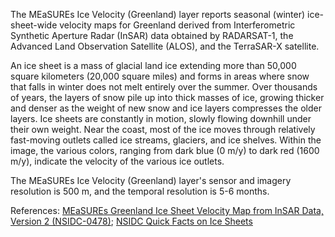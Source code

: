 The MEaSUREs Ice Velocity (Greenland) layer reports seasonal (winter) ice-sheet-wide velocity maps for Greenland derived from Interferometric Synthetic Aperture Radar (InSAR) data obtained by RADARSAT-1, the Advanced Land Observation Satellite (ALOS), and the TerraSAR-X satellite.

An ice sheet is a mass of glacial land ice extending more than 50,000 square kilometers (20,000 square miles) and forms in areas where snow that falls in winter does not melt entirely over the summer. Over thousands of years, the layers of snow pile up into thick masses of ice, growing thicker and denser as the weight of new snow and ice layers compresses the older layers. Ice sheets are constantly in motion, slowly flowing downhill under their own weight. Near the coast, most of the ice moves through relatively fast-moving outlets called ice streams, glaciers, and ice shelves. Within the image, the various colors, ranging from dark blue (0 m/y) to dark red (1600 m/y), indicate the velocity of the various ice outlets.

The MEaSUREs Ice Velocity (Greenland) layer's sensor and imagery resolution is 500 m, and the temporal resolution is 5-6 months.

References: [MEaSUREs Greenland Ice Sheet Velocity Map from InSAR Data, Version 2 (NSIDC-0478)](https://nsidc.org/data/nsidc-0478); [NSIDC Quick Facts on Ice Sheets](https://nsidc.org/cryosphere/quickfacts/icesheets.html)
